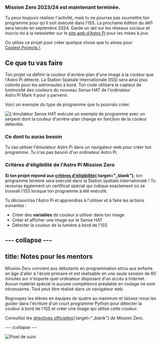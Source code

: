 ### Mission Zero 2023/24 est maintenant terminée.

Tu peux toujours réaliser l'activité, mais tu ne pourras pas soumettre ton programme pour qu'il soit exécuté dans l'ISS. La prochaine édition du défi sera lancée en septembre 2024. Garde un œil sur les réseaux sociaux et inscris-toi à la newsletter sur le [site web d'Astro Pi](https://astro-pi.org/mission-zero/) pour les mises à jour.

Ou utilise ce projet pour créer quelque chose que tu aimes pour [Coolest Projects !](https://online.coolestprojects.org/take-part).



## Ce que tu vas faire

Ton projet va définir la couleur d'arrière-plan d'une image à la couleur que l'Astro Pi détecte. La Station Spatiale Internationale (ISS) sera ainsi plus colorée pour les astronautes à bord. Ton code utilisera le capteur de luminosité des couleurs du nouveau Sense HAT de l'ordinateur Astro Pi Mark II pour y parvenir.

Voici un exemple du type de programme que tu pourrais créer.

![L'émulateur Sense HAT exécute un exemple de programme avec un serpent dont la couleur d'arrière-plan change en fonction de la couleur détectée.](images/finished.gif)

### Ce dont tu auras besoin

Tu vas utiliser l'émulateur Astro Pi dans un navigateur web pour créer ton programme. Tu n'as pas besoin d'un ordinateur Astro Pi.

### Critères d'éligibilité de l'Astro Pi Mission Zero

**Si ton projet répond aux [critères d'éligibilité](https://astro-pi.org/mission-zero/eligibility){:target="_blank"}**, ton programme terminé sera exécuté dans la Station spatiale internationale ! Tu recevras également un certificat spécial qui indique exactement où se trouvait l'ISS lorsque ton programme a été exécuté.

Tu découvriras l'Astro Pi et apprendras à l'utiliser et à faire les actions suivantes :
+ Créer des **variables** de couleur à utiliser dans ton image
+ Créer et afficher une image sur le Sense HAT
+ Détecter la couleur de la lumière à bord de l'ISS

--- collapse ---
---
title: Notes pour les mentors
---

Mission Zero convient aux débutants en programmation et/ou aux enfants en âge d'aller à l'école primaire et est réalisable en une seule session de 60 minutes sur n'importe quel ordinateur disposant d'un accès à Internet. Aucun matériel spécial ni aucune compétence préalable en codage ne sont nécessaires. Tout peut être réalisé dans un navigateur web.

Regroupez les élèves en équipes de quatre au maximum et laissez-nous les guider dans l'écriture d'un court programme Python pour détecter la couleur à bord de l'ISS et créer une image qui utilise cette couleur.

Consultez les [directives officielles](https://astro-pi.org/mission-zero/guidelines){:target="_blank"} de Mission Zero.

--- /collapse ---

![Pixel de suivi](https://code.org/api/hour/begin_raspberrypi_astropi.png)
